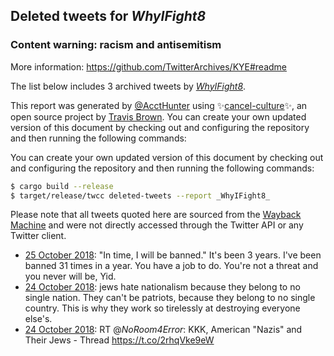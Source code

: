 ## Deleted tweets for _WhyIFight8_
### Content warning: racism and antisemitism
More information: https://github.com/TwitterArchives/KYE#readme

The list below includes 3 archived tweets by
[_WhyIFight8_](https://twitter.com/_WhyIFight8_).



This report was generated by [@AcctHunter](https://twitter.com/accthunter) using ✨[cancel-culture](https://github.com/travisbrown/cancel-culture)✨,
an open source project by [Travis Brown](https://twitter.com/travisbrown). You can create your own
updated version of this document by checking out and configuring the repository and then running
the following commands:

You can create your own updated version of this document by checking out and configuring the
repository and then running the following commands:

```bash
$ cargo build --release
$ target/release/twcc deleted-tweets --report _WhyIFight8_
```

Please note that all tweets quoted here are sourced from the
[Wayback Machine](https://web.archive.org) and were not directly accessed through the Twitter API or
any Twitter client.

* [25 October 2018](https://web.archive.org/web/20181025080107/https://twitter.com/_WhyIFight8_/status/1055368645994573824): "In time, I will be banned." It's been 3 years. I've been banned 31 times in a year. You have a job to do. You're not a threat and you never will be, Yid.
* [24 October 2018](https://web.archive.org/web/20181024061823/https://twitter.com/_WhyIFight8_/status/1054980404434911232): jews hate nationalism because they belong to no single nation. They can't be patriots, because they belong to no single country. This is why they work so tirelessly at destroying everyone else's.
* [24 October 2018](https://web.archive.org/web/20181024011836/https://twitter.com/_WhyIFight8_/status/1054904961501409282): RT @_NoRoom4Error_: KKK, American "Nazis" and Their Jews - Thread https://t.co/2rhqVke9eW
